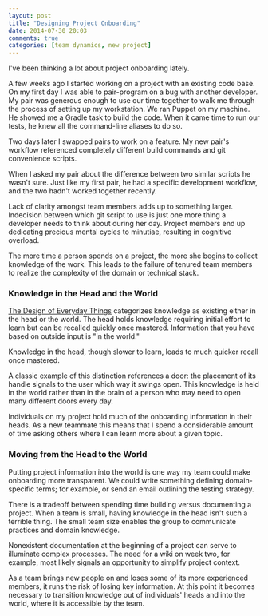 ```yaml
---
layout: post
title: "Designing Project Onboarding"
date: 2014-07-30 20:03
comments: true
categories: [team dynamics, new project]
---
```

I've been thinking a lot about project onboarding lately.

A few weeks ago I started working on a project with an existing code base. On my first day I was able to pair-program on a bug with another developer. My pair was generous enough to use our time together to walk me through the process of setting up my workstation. We ran Puppet on my machine. He showed me a Gradle task to build the code. When it came time to run our tests, he knew all the command-line aliases to do so.

Two days later I swapped pairs to work on a feature. My new pair's workflow referenced completely different build commands and git convenience scripts.

<!--more-->

When I asked my pair about the difference between two similar scripts he wasn't sure. Just like my first pair, he had a specific development workflow, and the two hadn't worked together recently.

Lack of clarity amongst team members adds up to something larger.  Indecision between which git script to use is just one more thing a developer needs to think about during her day. Project members end up dedicating precious mental cycles to minutiae, resulting in cognitive overload.

The more time a person spends on a project, the more she begins to collect knowledge of the work. This leads to the failure of tenured team members to realize the complexity of the domain or technical stack.

<h3>Knowledge in the Head and the World</h3>

[The Design of Everyday Things](http://www.amazon.com/Design-Everyday-Things-Donald-Norman/dp/0465067107) categorizes knowledge as existing either in the head or the world. The head holds knowledge requiring initial effort to learn but can be recalled quickly once mastered. Information that you have based on outside input is "in the world."

Knowledge in the head, though slower to learn, leads to much quicker
recall once mastered.

A classic example of this distinction references a door: the placement of its handle signals to the user which way it swings open. This knowledge is held in the world rather than in the brain of a person who may need to open many different doors every day.

Individuals on my project hold much of the onboarding information in their heads. As a new teammate this means that I spend a considerable amount of time asking others where I can learn more about a given topic.

<h3>Moving from the Head to the World</h3>

Putting project information into the world is one way my team could make onboarding more transparent. We could write something defining domain-specific terms; for example, or send an email outlining the testing strategy.

There is a tradeoff between spending time building versus documenting a project. When a team is small, having knowledge in the head isn't such a terrible thing. The small team size enables the group to communicate practices and domain knowledge.

Nonexistent documentation at the beginning of a project can serve to illuminate complex processes. The need for a wiki on week two, for example, most likely signals an opportunity to simplify project context.

As a team brings new people on and loses some of its more experienced members, it runs the risk of losing key information. At this point it becomes necessary to transition knowledge out of individuals' heads and into the world, where it is accessible by the team.
